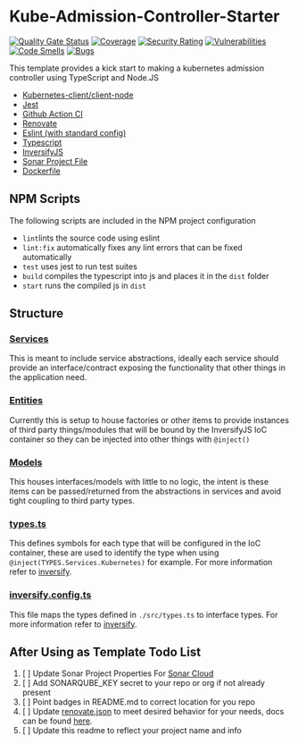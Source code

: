 # Kube-Admission-Controller-Starter
[![Quality Gate Status](https://sonarcloud.io/api/project_badges/measure?project=curium-rocks_kube-admission-controller-starter&metric=alert_status)](https://sonarcloud.io/summary/new_code?id=curium-rocks_kube-admission-controller-starter) [![Coverage](https://sonarcloud.io/api/project_badges/measure?project=curium-rocks_kube-admission-controller-starter&metric=coverage)](https://sonarcloud.io/summary/new_code?id=curium-rocks_kube-admission-controller-starter) [![Security Rating](https://sonarcloud.io/api/project_badges/measure?project=curium-rocks_kube-admission-controller-starter&metric=security_rating)](https://sonarcloud.io/summary/new_code?id=curium-rocks_kube-admission-controller-starter) [![Vulnerabilities](https://sonarcloud.io/api/project_badges/measure?project=curium-rocks_kube-admission-controller-starter&metric=vulnerabilities)](https://sonarcloud.io/summary/new_code?id=curium-rocks_kube-admission-controller-starter) [![Code Smells](https://sonarcloud.io/api/project_badges/measure?project=curium-rocks_kube-admission-controller-starter&metric=code_smells)](https://sonarcloud.io/summary/new_code?id=curium-rocks_kube-admission-controller-starter) [![Bugs](https://sonarcloud.io/api/project_badges/measure?project=curium-rocks_kube-admission-controller-starter&metric=bugs)](https://sonarcloud.io/summary/new_code?id=curium-rocks_kube-admission-controller-starter)

This template provides a kick start to making a kubernetes admission controller using TypeScript and Node.JS
- [Kubernetes-client/client-node](https://github.com/kubernetes-client/javascript)
- [Jest](https://github.com/facebook/jest)
- [Github Action CI](.github/workflows/ci.yaml)
- [Renovate](https://github.com/renovatebot/renovate)
- [Eslint (with standard config)](https://github.com/standard/eslint-config-standard)
- [Typescript](https://github.com/Microsoft/TypeScript)
- [InversifyJS](https://github.com/inversify/InversifyJS)
- [Sonar Project File](./sonar-project.properties)
- [Dockerfile](./Dockerfile)

## NPM Scripts
The following scripts are included in the NPM project configuration
- `lint`lints the source code using eslint
- `lint:fix` automatically fixes any lint errors that can be fixed automatically
- `test` uses jest to run test suites
- `build` compiles the typescript into js and places it in the `dist` folder
- `start` runs the compiled js in `dist`

## Structure
### [Services](./src/services/)
This is meant to include service abstractions, ideally each service should provide an interface/contract 
exposing the functionality that other things in the application need.
### [Entities](./src/entities/)
Currently this is setup to house factories or other items to provide instances of third party things/modules that will be bound by the InversifyJS IoC container so they can be injected into other things with `@inject()`

### [Models](./src/models/)
This houses interfaces/models with little to no logic, the intent is these items can be passed/returned from the abstractions in services and avoid tight coupling to third party types.

### [types.ts](./src/types.ts)
This defines symbols for each type that will be configured in the IoC container, these are used to identify the type when using `@inject(TYPES.Services.Kubernetes)` for example. For more information refer to [inversify](https://github.com/inversify/InversifyJS).


### [inversify.config.ts](./src/inversify.config.ts)
This file maps the types defined in `./src/types.ts` to interface types. For more information refer to [inversify](https://github.com/inversify/InversifyJS).

## After Using as Template Todo List
1) [ ] Update Sonar Project Properties For [Sonar Cloud](https://sonarcloud.io)
2) [ ] Add SONARQUBE_KEY secret to your repo or org if not already present
3) [ ] Point badges in README.md to correct location for you repo
3) [ ] Update [renovate.json](./renovate.json) to meet desired behavior for your needs, docs can be found [here](https://docs.renovatebot.com).
4) [ ] Update this readme to reflect your project name and info